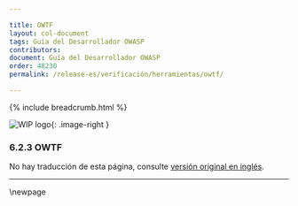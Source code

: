 ```yaml
---

title: OWTF
layout: col-document
tags: Guía del Desarrollador OWASP
contributors:
document: Guía del Desarrollador OWASP
order: 48230
permalink: /release-es/verificación/herramientas/owtf/

---
```


{% include breadcrumb.html %}

<style type="text/css">
.image-right {
  height: 180px;
  display: block;
  margin-left: auto;
  margin-right: auto;
  float: right;
}
</style>

![WIP logo](../../../assets/images/dg_wip.png "Trabajo en curso"){: .image-right }

### 6.2.3 OWTF

No hay traducción de esta página, consulte [versión original en inglés][release080203].

----

[release080203]: https://github.com/OWASP/www-project-developer-guide/blob/main/release/08-verification/02-tools/03-owtf.md

\newpage
